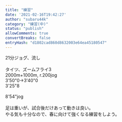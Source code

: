 ```yaml
---
title: "練習"
date: '2021-02-16T19:42:27'
author: "subaru44k"
category: "練習(中)"
status: "publish"
allowComments: true
convertBreaks: false
entryHash: "d1802cad860d8632003e64ea45180547"
---
```

21分ジョグ、流し<br>
<br>
タイツ、ズームフライ3<br>
2000m+1000m, r.200jog<br>
3'50"0→3'40"0<br>
3'25"8<br>
<br>
8'54"jog<br>
<br>
足は重いが、試合後だけあって動きは良い。<br>
やる気も十分なので、春に向けて強くなる練習をしよう。
